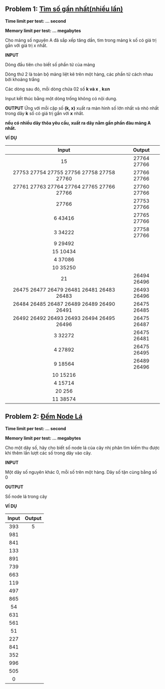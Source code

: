 ## Problem 1: [Tìm số gần nhất(nhiều lần)](https://github.com/trankha1655/CS114_ML/blob/main/Assignments/Tu%E1%BA%A7n%201.2%20-%20t%C4%83ng%20t%E1%BB%91c%20t%E1%BB%AB%20t%E1%BB%AB/Tim_So_Gan_Nhat.py)
**Time limit per test: ... second**

**Memory limit per test: ... megabytes**

Cho mảng số nguyên A đã sắp xếp tăng dần, tìm trong mảng k số có giá trị gần với giá trị x nhất.

**INPUT**

Dòng đầu tiên cho biết số phần tử của mảng

Dòng thứ 2 là toàn bộ mảng liệt kê trên một hàng, các phần tử cách nhau bởi khoảng trắng

Các dòng sau đó, mỗi dòng chứa 02 số **k  và x** , **k≤n**

Input kết thúc bằng một dòng trống không có nội dung.

**OUTPUT**
Ứng với mỗi cặp số **(k, x)** xuất ra màn hình số lớn nhất và nhỏ nhất trong dãy **k** số có giá trị gần với **x** nhất.

**nếu có nhiều dãy thõa yêu cầu, xuất ra dãy nằm gần phần đàu mảng A nhất.**

**VÍ DỤ**

| Input | Output |
|:---:|:---:|
| 15 | 27764 27766
| 27753 27754 27755 27756 27758 27758 27760 | 27766 27766|
|27761 27763 27764 27764 27765 27766 27766 | 27760 27766|
| 27766| 27753 27766|
|6 43416 | 27765 27766|
| 3 34222| 27758 27766|
| 9 29492 |
| 15 10434| |
|4 37086 |
| 10 35250 | |
| 21 | 26494 26496|
| 26475 26477 26479 26481 26481 26483 26483 | 26493 26496|
| 26484 26485 26487 26489 26489 26490 26491| 26475 26485|
| 26492 26492 26493 26493 26494 26495 26496 | 26475 26487|
| 3 32272 | 26475 26481|
| 4 27892 | 26475 26495|
| 9 18564 | 26489 26496|
| 10 15216 | |
| 4 15714 | |
|20 256 | |
| 11 38574 | |

## Problem 2: [Đếm Node Lá](https://github.com/trankha1655/CS114_ML/blob/main/Assignments/Tu%E1%BA%A7n%201.2%20-%20t%C4%83ng%20t%E1%BB%91c%20t%E1%BB%AB%20t%E1%BB%AB/Dem_Node_La.py)
**Time limit per test: ... second**

**Memory limit per test: ... megabytes**

Cho một dãy số, hãy cho biết số node lá của cây nhị phân tìm kiếm thu được khi thêm lần lượt các số 
trong dãy vào cây.

**INPUT**

Một dãy số nguyên khác 0, mỗi số trên một hàng. Dãy số tận cùng bằng số 0

**OUTPUT**

Số node lá trong cây

**VÍ DỤ**

| Input | Output |
|:---:|:---:|
| 393 | 5|
| 981 | |
| 841 | |
| 133 | |
| 891 | |
| 739 | |
| 663 | |
| 119 | |
| 497 | |
| 865 | |
| 54 | |
| 631 | |
| 561 | |
| 51 | |
| 227 | |
| 841 | |
| 352 | |
| 996 | |
| 505 | |
| 0 | |







